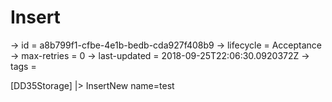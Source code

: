 # Insert

-> id = a8b799f1-cfbe-4e1b-bedb-cda927f408b9
-> lifecycle = Acceptance
-> max-retries = 0
-> last-updated = 2018-09-25T22:06:30.0920372Z
-> tags = 

[DD35Storage]
|> InsertNew name=test
~~~
